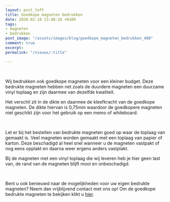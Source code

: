 ```yaml
---
layout: post_left
title: Goedkope magneten bedrukken
date: 2020-02-18 13:48:10 +0100
tags:
- magneten
- bedrukken
post_image: "/assets/images/blog/goedkope_magneten_bedrukken_400"
comment: true
excerpt: 
permalink: "/nieuws/:title"

---
```

<br>  
<p>Wij bedrukken ook goedkope magneten voor een kleiner budget. Deze bedrukte magneten hebben net zoals de duurdere magneten een duurzame vinyl toplaag en zijn daarmee van dezelfde kwaliteit.</p><p> Het verschil zit in de dikte en daarmee de kleefkracht van de goedkope magneten. De dikte hiervan is 0,75mm waardoor de goedkopere magneten niet geschikt zijn voor het gebruik op een memo of whiteboard.</p>  
<br><p>Let er bij het bestellen van bedrukte magneten goed op waar de toplaag van gemaakt is. Veel magneten worden gemaakt met een toplaag van papier of karton. Deze beschadigd al heel snel wanneer u de magneten vastpakt of nog eens opplakt en daarna weer ergens anders vastplakt. </p><p>Bij de magneten met een vinyl toplaag die wij leveren heb je hier geen last van, de rand van de magneten blijft mooi en onbeschadigd.</p>  
 <br>  
<p>Bent u ook benieuwd naar de mogelijkheden voor uw eigen bedrukte magneten? Neem dan vrijblijvend contact met ons op! Om de goedkope bedrukte magneten te bekijken klikt u <a href="https://www.allpremiums.nl/goedkope-koelkast-magneten-bedrukken" title="goedkope magneten bedrukken" >hier</a>.</p>